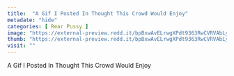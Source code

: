 ```yaml
---
title:  "A Gif I Posted In Thought This Crowd Would Enjoy"
metadate: "hide"
categories: [ Rear Pussy ]
image: "https://external-preview.redd.it/bpBxwAvELrwgXPdt9363RwCVRVAbLyeg5SkwIJCxJ1g.jpg?auto=webp&s=7bb9a6cfb04958346508f705fc766233b8b068aa"
thumb: "https://external-preview.redd.it/bpBxwAvELrwgXPdt9363RwCVRVAbLyeg5SkwIJCxJ1g.jpg?width=960&crop=smart&auto=webp&s=e08507c4d146ca4345a3ee109583660d1165de72"
visit: ""
---
```

A Gif I Posted In Thought This Crowd Would Enjoy
